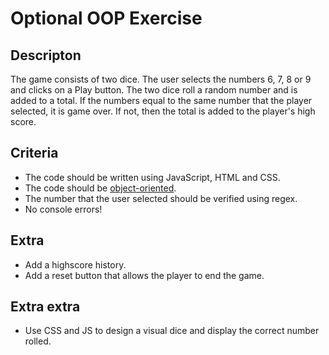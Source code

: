 # Optional OOP Exercise

## Descripton

The game consists of two dice. The user selects the numbers 6, 7, 8 or 9 and clicks on a Play button. The two dice roll a random number and is added to a total. If the numbers equal to the same number that the player selected, it is game over. If not, then the total is added to the player's high score.

## Criteria

- The code should be written using JavaScript, HTML and CSS.
- The code should be [object-oriented](https://developer.mozilla.org/en-US/docs/Web/JavaScript/Reference/Classes).
- The number that the user selected should be verified using regex.
- No console errors!

## Extra

- Add a highscore history.
- Add a reset button that allows the player to end the game.

## Extra extra

- Use CSS and JS to design a visual dice and display the correct number rolled.
